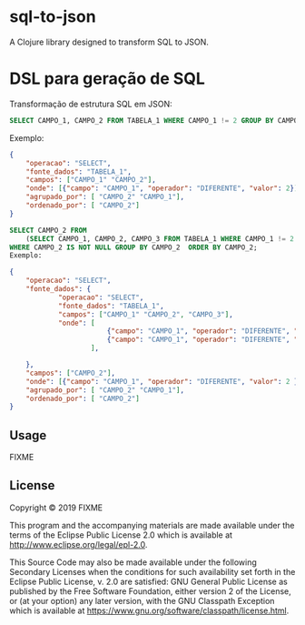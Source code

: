 # sql-to-json

A Clojure library designed to transform SQL to JSON.

# DSL para geração de SQL

Transformação de estrutura SQL em JSON:

```sql
SELECT CAMPO_1, CAMPO_2 FROM TABELA_1 WHERE CAMPO_1 != 2 GROUP BY CAMPO 2 CAMPO 1 ORDER BY CAMPO_2;
```

Exemplo:
```json
{
    "operacao": "SELECT",
    "fonte_dados": "TABELA_1",
    "campos": ["CAMPO_1" "CAMPO_2"],
    "onde": [{"campo": "CAMPO_1", "operador": "DIFERENTE", "valor": 2}],
    "agrupado_por": [ "CAMPO_2" "CAMPO_1"],
    "ordenado_por": [ "CAMPO_2"]
}
```
```sql
SELECT CAMPO_2 FROM 
    (SELECT CAMPO_1, CAMPO_2, CAMPO_3 FROM TABELA_1 WHERE CAMPO_1 != 2 AND CAMPO_1 != CAMPO_3) 
WHERE CAMPO_2 IS NOT NULL GROUP BY CAMPO_2  ORDER BY CAMPO_2;
Exemplo:
```
```json
{
    "operacao": "SELECT",
    "fonte_dados": {
            "operacao": "SELECT",
            "fonte_dados": "TABELA_1",
            "campos": ["CAMPO_1" "CAMPO_2", "CAMPO_3"],
            "onde": [
                        {"campo": "CAMPO_1", "operador": "DIFERENTE", "valor": 2}, 
                        {"campo": "CAMPO_1", "operador": "DIFERENTE", "valor": "CAMPO_3"}
                    ],

    },
    "campos": ["CAMPO_2"],
    "onde": [{"campo": "CAMPO_1", "operador": "DIFERENTE", "valor": 2 }],
    "agrupado_por": [ "CAMPO_2" "CAMPO_1"],
    "ordenado_por": [ "CAMPO_2"]
}
```

## Usage

FIXME

## License

Copyright © 2019 FIXME

This program and the accompanying materials are made available under the
terms of the Eclipse Public License 2.0 which is available at
http://www.eclipse.org/legal/epl-2.0.

This Source Code may also be made available under the following Secondary
Licenses when the conditions for such availability set forth in the Eclipse
Public License, v. 2.0 are satisfied: GNU General Public License as published by
the Free Software Foundation, either version 2 of the License, or (at your
option) any later version, with the GNU Classpath Exception which is available
at https://www.gnu.org/software/classpath/license.html.

